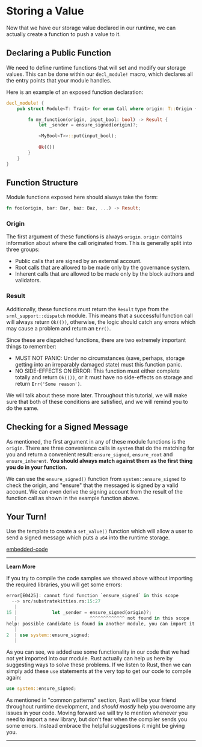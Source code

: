 Storing a Value
===

Now that we have our storage value declared in our runtime, we can actually create a function to push a value to it.

## Declaring a Public Function

We need to define runtime functions that will set and modify our storage values. This can be done within our `decl_module!` macro, which declares all the entry points that your module handles.

Here is an example of an exposed function declaration:

```rust
decl_module! {
    pub struct Module<T: Trait> for enum Call where origin: T::Origin {

        fn my_function(origin, input_bool: bool) -> Result {
            let _sender = ensure_signed(origin)?;

            <MyBool<T>>::put(input_bool);
            
            Ok(())
        }
    }
}
```

## Function Structure

Module functions exposed here should always take the form:

```rust
fn foo(origin, bar: Bar, baz: Baz, ...) -> Result;
```

### Origin

The first argument of these functions is always `origin`. `origin` contains information about where the call originated from. This is generally split into three groups:

 - Public calls that are signed by an external account.
 - Root calls that are allowed to be made only by the governance system.
 - Inherent calls that are allowed to be made only by the block authors and validators.

### Result

Additionally, these functions must return the `Result` type from the `srml_support::dispatch` module. This means that a successful function call will always return `Ok(())`, otherwise, the logic should catch any errors which may cause a problem and return an `Err()`.

Since these are dispatched functions, there are two extremely important things to remember:

 - MUST NOT PANIC: Under no circumstances (save, perhaps, storage getting into an irreparably damaged state) must this function panic.
 - NO SIDE-EFFECTS ON ERROR: This function must either complete totally and return `Ok(())`, or it must have no side-effects on storage and return `Err('Some reason')`.

We will talk about these more later. Throughout this tutorial, we will make sure that both of these conditions are satisfied, and we will remind you to do the same.

## Checking for a Signed Message

As mentioned, the first argument in any of these module functions is the `origin`. There are three convenience calls in `system` that do the matching for you and return a convenient result: `ensure_signed`, `ensure_root` and `ensure_inherent`. **You should always match against them as the first thing you do in your function.**

We can use the `ensure_signed()` function from `system::ensure_signed` to check the origin, and "ensure" that the messaged is signed by a valid account. We can even derive the signing account from the result of the function call as shown in the example function above.

## Your Turn!
Use the template to create a `set_value()` function which will allow a user to send a signed message which puts a `u64` into the runtime storage.

[embedded-code](./assets/1.3-template.rs ':include :type=code embed')

---
**Learn More**

If you try to compile the code samples we showed above without importing the required libraries, you will get some errors:

```rust
error[E0425]: cannot find function `ensure_signed` in this scope
  --> src/substratekitties.rs:15:27
   |
15 |             let _sender = ensure_signed(origin)?;
   |                           ^^^^^^^^^^^^^ not found in this scope
help: possible candidate is found in another module, you can import it into scope
   |
2  | use system::ensure_signed;
   |
```

As you can see, we added use some functionality in our code that we had not yet imported into our module. Rust actually can help us here by suggesting ways to solve these problems. If we listen to Rust, then we can simply add these `use` statements at the very top to get our code to compile again:

```rust
use system::ensure_signed;
```

As mentioned in "common patterns" section, Rust will be your friend throughout runtime development, and *should mostly* help you overcome any issues in your code. Moving forward we will try to mention whenever you need to import a new library, but don't fear when the compiler sends you some errors. Instead embrace the helpful suggestions it might be giving you.

---